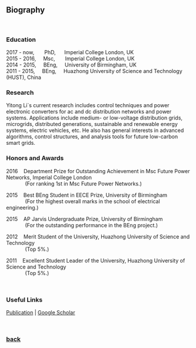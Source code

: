 <br />

## Biography

<br />

### Education

2017 - now,  &nbsp;&nbsp;&nbsp;&nbsp;&nbsp; PhD, &nbsp;&nbsp;&nbsp;&nbsp; Imperial College London, UK   
2015 - 2016, &nbsp;&nbsp;&nbsp; Msc, &nbsp;&nbsp;&nbsp;&nbsp;&nbsp; Imperial College London, UK   
2014 - 2015, &nbsp;&nbsp;&nbsp; BEng, &nbsp;&nbsp;&nbsp; University of Birmingham, UK   
2011 - 2015, &nbsp;&nbsp;&nbsp; BEng, &nbsp;&nbsp;&nbsp; Huazhong University of Science and Technology (HUST), China 

### Research

Yitong Li`s current research includes control techniques and power electronic converters for ac and dc distribution networks and power systems. Applications include medium- or low-voltage distribution grids, microgrids, distributed generations, sustainable and renewable energy systems, electric vehicles, etc. He also has general interests in advanced algorithms, control structures, and analysis tools for future low-carbon smart grids.

### Honors and Awards

2016 &nbsp;&nbsp; Department Prize for Outstanding Achievement in Msc Future Power Networks, Imperial College London  
&nbsp;&nbsp;&nbsp;&nbsp;&nbsp;&nbsp;&nbsp;&nbsp;&nbsp;&nbsp;&nbsp;&nbsp; (For ranking 1st in Msc Future Power Networks.)   
  
2015 &nbsp;&nbsp; Best BEng Student in EECE Prize, University of Birmingham   
&nbsp;&nbsp;&nbsp;&nbsp;&nbsp;&nbsp;&nbsp;&nbsp;&nbsp;&nbsp;&nbsp;&nbsp; (For the highest overall marks in the school of electrical engineering.)
  
2015 &nbsp;&nbsp; AP Jarvis Undergraduate Prize, University of Birmingham   
&nbsp;&nbsp;&nbsp;&nbsp;&nbsp;&nbsp;&nbsp;&nbsp;&nbsp;&nbsp;&nbsp;&nbsp; (For the outstanding performance in the BEng project.)
  
2012 &nbsp;&nbsp; Merit Student of the University, Huazhong University of Science and Technology  
&nbsp;&nbsp;&nbsp;&nbsp;&nbsp;&nbsp;&nbsp;&nbsp;&nbsp;&nbsp;&nbsp;&nbsp; (Top 5%.)
  
2011 &nbsp;&nbsp; Excellent Student Leader of the University, Huazhong University of Science and Technology  
&nbsp;&nbsp;&nbsp;&nbsp;&nbsp;&nbsp;&nbsp;&nbsp;&nbsp;&nbsp;&nbsp;&nbsp; (Top 5%.)

<br />

### Useful Links

[Publication](https://yt-li.github.io/publication) | [Google Scholar](https://scholar.google.co.uk/citations?hl=en&user=b3tutrQAAAAJ&view_op=list_works&sortby=pubdate)

<br />

### [back](https://yt-li.github.io/)
